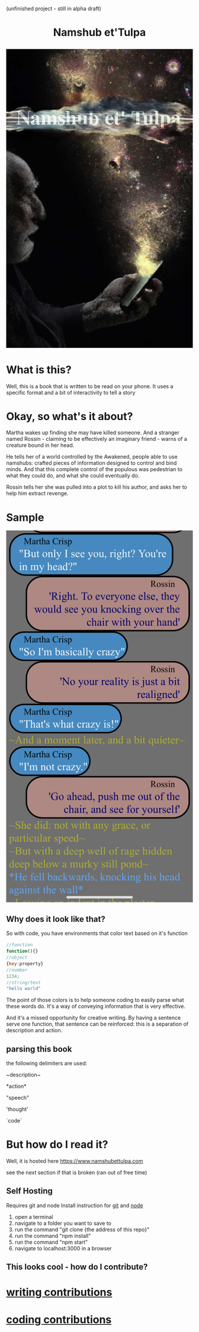 (unfinished project - still in alpha draft)
<h1 align="center">


Namshub et'Tulpa
</h1>
<p align="center">

  <img src="coverart.jpg" alt="cover art" />
</p>


# What is this?

Well, this is a book that is written to be read on your phone.
It uses a specific format and a bit of interactivity to tell a story

# Okay, so what's it about?


Martha wakes up finding she may have killed someone. 
And a stranger named Rossin - claiming to be effectively an imaginary friend - warns of a creature bound in her head.

He tells her of a world controlled by the Awakened, people able to use namshubs: crafted pieces of information designed to control and bind minds. 
And that this complete control of the populous was pedestrian to what they could do, and what she could eventually do.

Rossin tells her she was pulled into a plot to kill his author, and asks her to help him extract revenge.



# Sample 

![example](sample.jpg)



## Why does it look like that?
So with code, you have environments that color text based on it's function
```js
//function
function(){}
//object
{key:property}
//number
1234;
//string/text
"hello world"
```
The point of those colors is to help someone coding to easily parse what these words do.
It's a way of conveying information that is very effective.

And it's a missed opportunity for creative writing.
By having a sentence serve one function, that sentence can be reinforced: this is a separation of description and action.

## parsing this book

the following delimiters are used:

\~description\~

\*action\*

\"speech\"

\'thought\'

\`code\`



# But how do I read it?

Well, it is hosted here
https://www.namshubettulpa.com

see the next section if that is broken (ran out of free time)

## Self Hosting

  Requires git and node
    Install instruction for [git](https://github.com/git-guides/install-git) and [node](https://docs.npmjs.com/downloading-and-installing-node-js-and-npm)

  1. open a terminal
  2. navigate to a folder you want to save to
  3. run the command "git clone {the address of this repo}"
  4. run the command "npm install"
  5. run the command "npm start"
  6. navigate to localhost:3000 in a browser

## This looks cool - how do I contribute?

# [writing contributions](contributions_writing.md)
# [coding contributions](contributions_coding.md)
